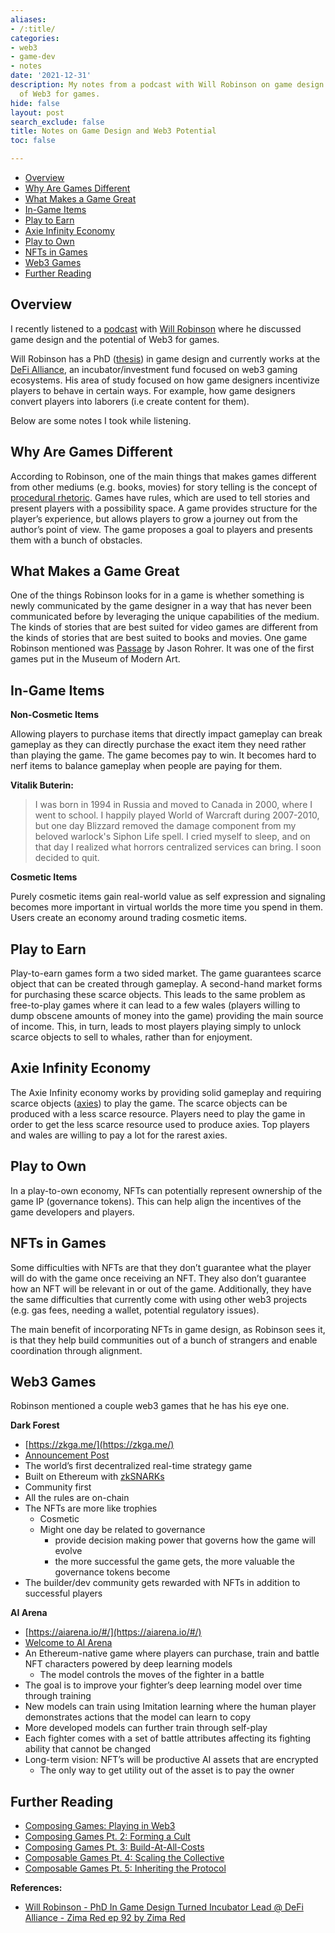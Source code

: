 ```yaml
---
aliases:
- /:title/
categories:
- web3
- game-dev
- notes
date: '2021-12-31'
description: My notes from a podcast with Will Robinson on game design and the potential
  of Web3 for games.
hide: false
layout: post
search_exclude: false
title: Notes on Game Design and Web3 Potential
toc: false

---
```


* [Overview](#overview)
* [Why Are Games Different](#why-are-games-different)
* [What Makes a Game Great](#what-makes-a-game-great)
* [In-Game Items](#in-game-items)
* [Play to Earn](#play-to-earn)
* [Axie Infinity Economy](#axie-infinity-economy)
* [Play to Own](#play-to-own)
* [NFTs in Games](#nfts-in-games)
* [Web3 Games](#web3-games)
* [Further Reading](#further-reading)



## Overview

I recently listened to a [podcast](https://anchor.fm/andrew-steinwold/episodes/Will-Robinson---PhD-In-Game-Design-Turned-Incubator-Lead--DeFi-Alliance---Zima-Red-ep-92-e1bfo15) with [Will Robinson](https://twitter.com/dangerwillrobin) where he discussed game design and the potential of Web3 for games. 

Will Robinson has a PhD ([thesis](https://spectrum.library.concordia.ca/id/eprint/984364/1/Robinson_PhD_F2018.pdf)) in game design and currently works at the [DeFi Alliance](https://www.defialliance.co/), an incubator/investment fund focused on web3 gaming ecosystems. His area of study focused on how game designers incentivize players to behave in certain ways. For example, how game designers convert players into laborers (i.e create content for them).

Below are some notes I took while listening.



## Why Are Games Different


According to Robinson, one of the main things that makes games different from other mediums (e.g. books, movies) for story telling is the concept of [procedural rhetoric](https://en.wikipedia.org/wiki/Procedural_rhetoric). Games have rules, which are used to tell stories and present players with a possibility space.  A game provides structure for the player’s experience, but allows players to grow a journey out from the author’s point of view. The game proposes a goal to players and presents them with a bunch of obstacles.



## What Makes a Game Great

One of the things Robinson looks for in a game is whether something is newly communicated by the game designer in a way that has never been communicated before by leveraging the unique capabilities of the medium. The kinds of stories that are best suited for video games are different from the kinds of stories that are best suited to books and movies. One game Robinson mentioned was [Passage](http://passage.toolness.org/) by Jason Rohrer. It was one of the first games put in the Museum of Modern Art.



## In-Game Items

**Non-Cosmetic Items**

Allowing players to purchase items that directly impact gameplay can break gameplay as they can directly purchase the exact item they need rather than playing the game. The game becomes pay to win. It becomes hard to nerf items to balance gameplay when people are paying for them.

**Vitalik Buterin:**

> I was born in 1994 in Russia and moved to Canada in 2000, where I went to school. I happily played World of Warcraft during 2007-2010, but one day Blizzard removed the damage component from my beloved warlock's Siphon Life spell. I cried myself to sleep, and on that day I realized what horrors centralized services can bring. I soon decided to quit.
> 

**Cosmetic Items**

Purely cosmetic items gain real-world value as self expression and signaling becomes more important in virtual worlds the more time you spend in them. Users create an economy around trading cosmetic items.



## Play to Earn

Play-to-earn games form a two sided market. The game guarantees scarce object that can be created through gameplay. A second-hand market forms for purchasing these scarce objects. This leads to the same problem as free-to-play games where it can lead to a few wales (players willing to dump obscene amounts of money into the game) providing the main source of income. This, in turn, leads to most players playing simply to unlock scarce objects to sell to whales, rather than for enjoyment.



## Axie Infinity Economy

The Axie Infinity economy works by providing solid gameplay and requiring scarce objects ([axies](https://marketplace.axieinfinity.com/)) to play the game. The scarce objects can be produced with a less scarce resource. Players need to play the game in order to get the less scarce resource used to produce axies. Top players and wales are willing to pay a lot for the rarest axies.



## Play to Own

In a play-to-own economy, NFTs can potentially represent ownership of the game IP (governance tokens). This can help align the incentives of the game developers and players.



## NFTs in Games

Some difficulties with NFTs are that they don’t guarantee what the player will do with the game once receiving an NFT. They also don’t guarantee how an NFT will be relevant in or out of the game. Additionally, they have the same difficulties that currently come with using other web3 projects (e.g. gas fees, needing a wallet, potential regulatory issues).

The main benefit of incorporating NFTs in game design, as Robinson sees it, is that they help build communities out of a bunch of strangers and enable coordination through alignment.



## Web3 Games

Robinson mentioned a couple web3 games that he has his eye one.

**Dark Forest**

- [https://zkga.me/](https://zkga.me/)
- [Announcement Post](https://blog.zkga.me/announcing-darkforest)
- The world’s first decentralized real-time strategy game
- Built on Ethereum with [zkSNARKs](https://blog.ethereum.org/2016/12/05/zksnarks-in-a-nutshell/)
- Community first
- All the rules are on-chain
- The NFTs are more like trophies
    - Cosmetic
    - Might one day be related to governance
        - provide decision making power that governs how the game will evolve
        - the more successful the game gets, the more valuable the governance tokens become
- The builder/dev community gets rewarded with NFTs in addition to successful players

**AI Arena**

- [https://aiarena.io/#/](https://aiarena.io/#/)
- [Welcome to AI Arena](https://medium.com/@aiarena/welcome-to-ai-arena-50983b5dd915)
- An Ethereum-native game where players can purchase, train and battle NFT characters powered by deep learning models
    - The model controls the moves of the fighter in a battle
- The goal is to improve your fighter’s deep learning model over time through training
- New models can train using Imitation learning where the human player demonstrates actions that the model can learn to copy
- More developed models can further train through self-play
- Each fighter comes with a set of battle attributes affecting its fighting ability that cannot be changed
- Long-term vision: NFT’s will be productive AI assets that are encrypted
    - The only way to get utility out of the asset is to pay the owner



## Further Reading

* [Composing Games: Playing in Web3](https://mirror.xyz/wbarobinson.eth/ZW8glElaiIcSheqWSs1vVTx118ZDUjAZbX4E64gv36Y)
* [Composing Games Pt. 2: Forming a Cult](https://mirror.xyz/wbarobinson.eth/v_gx7FTK7S9KgUNzxSJl187tqkF50xbDmiBv6IlUv3M)
* [Composing Games Pt. 3: Build-At-All-Costs](https://mirror.xyz/wbarobinson.eth/ZHW5emKLfyEP0mu4QDxzWSL62QakIs0vde9_HRKq9Co)
* [Composable Games Pt. 4: Scaling the Collective](https://mirror.xyz/wbarobinson.eth/IThSsYNylEXnHUKK3HEADWsy-xznlV00IkNsyUiZSDQ)
* [Composable Games Pt. 5: Inheriting the Protocol](https://mirror.xyz/wbarobinson.eth/wBckyakVfD4op3eO0a0viWvwoNsm4YfvCKQ-JBfg5d4)




**References:**

* [Will Robinson - PhD In Game Design Turned Incubator Lead @ DeFi Alliance - Zima Red ep 92 by Zima Red](https://anchor.fm/andrew-steinwold/episodes/Will-Robinson---PhD-In-Game-Design-Turned-Incubator-Lead--DeFi-Alliance---Zima-Red-ep-92-e1bfo15)

